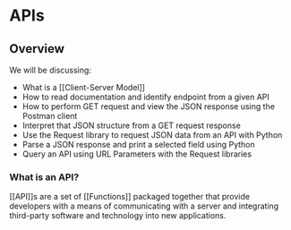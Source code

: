 # APIs 
## Overview 
We will be discussing: 
* What is a [[Client-Server Model]] 
* How to read documentation and identify endpoint from a given API 
* How to perform GET request and view the JSON response using the Postman client
* Interpret that JSON structure from a GET request response 
* Use the Request library to request JSON data from an API with Python 
* Parse a JSON response and print a selected field using Python 
* Query an API using URL Parameters with the Request libraries 

### What is an API?  
[[API]]s are a set of [[Functions]] packaged together that provide developers with a means of communicating with a server and integrating third-party software and technology into new applications. 